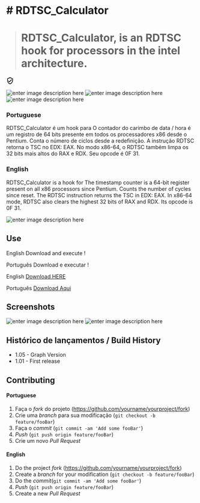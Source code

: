 # # RDTSC_Calculator
> # RDTSC_Calculator, is an RDTSC hook for processors in the intel architecture.
![](data:image/png;base64,iVBORw0KGgoAAAANSUhEUgAAABQAAAAUCAQAAAAngNWGAAAA/0lEQVR4AYXNMSiEcRyA4cfmGHQbCZIipkuxnJgMStlMNmeyD2dwmc8+sZgxYJd9ErIZFHUyYYD7fkr6l4/rnvmtl7+KitrqV/fq2Y5eLY3Z9S48eRLe7BmVZ9qhTLhQ0algzZWQOVKSsCF8OjAnwbxDTWFDUhPK/jMr1H6HE/IqRky2DyvCefuwItwZzodVoYRiLqMkVCXrwpJ9twZ+sgfDYEFYl8wIWxZ9uFf7zkallxlJh4YrLGsKjZRx7VGHhLqwgFUN45DGdb8MeXGpgB4ABZdeDcpZEY51A+hyLKz4S1W4MQWm3AibWtgWmk6dyISa1pSdyWTOlLXVp0+eL9D/ZPfBTNanAAAAAElFTkSuQmCC)
> 
![enter image description here](https://camo.githubusercontent.com/38eee254b913ee3775e6739f068ce7428d54c941/68747470733a2f2f696d672e736869656c64732e696f2f636972636c6563692f70726f6a6563742f6769746875622f6261646765732f736869656c64732f6d6173746572)
![enter image description here](https://camo.githubusercontent.com/d5cd29c0e2930c3c4026ba87ff427e2e340f461b/68747470733a2f2f696d672e736869656c64732e696f2f62616467652f726174696e672d2545322539382538352545322539382538352545322539382538352545322539382538352545322539382538362d627269676874677265656e)
![enter image description here](https://camo.githubusercontent.com/4f38500ef063ae96267cc0bc09edb14ffe4beecf/68747470733a2f2f696d672e736869656c64732e696f2f62616467652f636f646163792d422d677265656e)

### Portuguese
RDTSC_Calculator é um hook para O contador do carimbo de data / hora é um registro de 64 bits presente em todos os processadores x86 desde o Pentium. Conta o número de ciclos desde a redefinição. A instrução RDTSC retorna o TSC no EDX: EAX. No modo x86-64, o RDTSC também limpa os 32 bits mais altos do RAX e RDX. Seu opcode é 0F 31.

### English
RDTSC_Calculator is a hook for The timestamp counter is a 64-bit register present on all x86 processors since Pentium. Counts the number of cycles since reset. The RDTSC instruction returns the TSC in EDX: EAX. In x86-64 mode, RDTSC also clears the highest 32 bits of RAX and RDX. Its opcode is 0F 31.

![enter image description here](https://i.imgur.com/aRTfiaw.png)

## Use

English
Download and execute !

Português
Download e executar !

English
[Download HERE](https://github.com/keowu/RDTSC_Calculator/releases)

Português
[Download Aqui](https://github.com/keowu/RDTSC_Calculator/releases)



## Screenshots
![enter image description here](https://i.imgur.com/lOTiQWp.png)
![enter image description here](https://i.imgur.com/a9IX8nE.png)

## Histórico de lançamentos / Build History
* 1.05 - Graph Version
* 1.01 - First release


## Contributing

#### Portuguese

1. Faça o _fork_ do projeto (<https://github.com/yourname/yourproject/fork>)
2. Crie uma _branch_ para sua modificação (`git checkout -b feature/fooBar`)
3. Faça o _commit_ (`git commit -am 'Add some fooBar'`)
4. _Push_ (`git push origin feature/fooBar`)
5. Crie um novo _Pull Request_

#### English
1. Do the project _fork_ (<https://github.com/yourname/yourproject/fork>)
2. Create a _branch_ for your modification (`git checkout -b feature/fooBar`)
3. Do the _commit_(`git commit -am 'Add some fooBar'`)
4. _Push_ (`git push origin feature/fooBar`)
5. Create a new _Pull Request_
